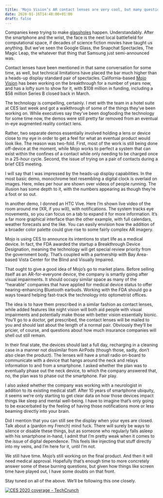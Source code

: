 ```yaml
---
title: 'Mojo Vision’s AR contact lenses are very cool, but many questions remain'
date: 2020-01-16T14:48:00+01:00
draft: false
---
```


Companies keep trying to make [glassholes](https://techcrunch.com/2013/01/28/glassholes/) happen. Understandably. After the smartphone and the wrist, the face is the next local battlefield for computational space, if decades of science fiction movies have taught us anything. But we’ve seen the Google Glass, the Snapchat Spectacles, The Magic Leap, the whatever that thing that Samsung just semi-announced was.

Contact lenses have been mentioned in that same conversation for some time, as well, but technical limitations have placed the bar much higher than a heads-up display standard pair of spectacles. California-based [Mojo Vision](https://crunchbase.com/organization/mojo-vision) has been working on the breakthrough for a number of years now, and has a lofty sum to show for it, with $108 million in funding, including a $58 million Series B closed back in March.

The technology is compelling, certainly. I met with the team in a hotel suite at CES last week and got a walkthrough of some of the things they’ve been working on. While executives say they’ve been dogfooding the technology for some time now, the demos were still pretty far removed from an eventual in-eye augmented reality contact lens.

Rather, two separate demos essentially involved holding a lens or device close to my eye in order to get a feel for what an eventual product would look like. The reason was two-fold. First, most of the work is still being done off-device at the moment, while Mojo works to perfect a system that can exist within the confines of a contact while only needing to be charged once in a 25-hour cycle. Second, the issue of trying on a pair of contacts during a brief CES meeting.

I will say that I was impressed by the heads-up display capabilities. In the most basic demo, monochrome text resembling a digital clock is overlaid on images. Here, miles per hour are shown over videos of people running. The illusion has some depth to it, with the numbers appearing as though they’re a foot or so out.

In another demo, I donned an HTC Vive. Here I’m shown live video of the room around me (XR, if you will), with notifications. The system tracks eye movements, so you can focus on a tab to expand it for more information. It’s a far more graphical interface than the other example, with full calendars, weather forecasts and the like. You can easily envision how the addition of a broader color palette could give rise to some fairly complex AR imagery.

Mojo is using CES to announce its intentions to start life as a medical device. In fact, the FDA awarded the startup a Breakthrough Device Designation, meaning the technology will get special review priority from the government body. That’s coupled with a partnership with Bay Area-based Vista Center for the Blind and Visually Impaired.

That ought to give a good idea of Mojo’s go to market plans. Before selling itself as an AR-for-everyone device, the company is smartly going after visual impairments. It should occupy similar space as many of the “hearable” companies that have applied for medical device status to offer hearing-enhancing Bluetooth earbuds. Working with the FDA should go a ways toward helping fast-track the technology into optometrist offices.

The idea is to have them prescribed in a similar fashion as contact lenses, while added features like night vision will both aid people with visual impairments and potentially make those with better vision essentially bionic. You’ll go to a doctor, get prescribed, the contact lenses will be mailed to you and should last about the length of a normal pair. Obviously they’ll be pricier, of course, and questions about how much insurance companies will shell out still remain.

In their final state, the devices should last a full day, recharging in a cleaning case in a manner not dissimilar from AirPods (though those, sadly, don’t also clean the product). The lenses will have a small radio on-board to communicate with a device that hangs around the neck and relays information to and from a smartphone. I asked whether the plan was to eventually phase out the neck device, to which the company answered that, no, the plan was to phase out the smartphone. Fair play.

I also asked whether the company was working with a neurologist in addition to its existing medical staff. After 10 years of smartphone ubiquity, it seems we’re only starting to get clear data on how those devices impact things like sleep and mental well-being. I have to imagine that’s only going to be exacerbated by the feeling of having those notifications more or less beaming directly into your brain.

Did I mention that you can still see the display when your eyes are closed. Talk about a (pardon my French) mind fuck. There will surely be ways to silence or disable these things, but as someone who regularly falls asleep with his smartphone in-hand, I admit that I’m pretty weak when it comes to the issue of digital dependence. This feels like injecting that stuff directly into my veins, and I’m here for it, until I’m not.

We still have time. Mojo’s still working on the final product. And then it will need medical approval. Hopefully that’s enough time to more concretely answer some of these burning questions, but given how things like screen time have played out, I have some doubts on that front.

Stay tuned on all of the above. We’ll be following this one closely.

[![CES 2020 coverage - TechCrunch](https://techcrunch.com/wp-content/uploads/2020/01/ces-2020-banner.png)](https://techcrunch.com/tag/ces-2020/)